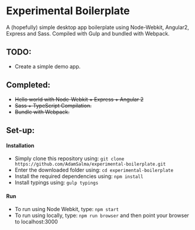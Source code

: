 # Experimental Boilerplate
A (hopefully) simple desktop app boilerplate using Node-Webkit, Angular2, Express and Sass. Compiled with Gulp and bundled with Webpack.

## TODO:
- Create a simple demo app.


## Completed:
- ~~Hello world with Node-Webkit + Express + Angular 2~~
- ~~Sass + TypeScript Compilation.~~
- ~~Bundle with Webpack.~~


## Set-up:
#### Installation
- Simply clone this repository using: `git clone https://github.com/AdamSalma/experimental-boilerplate.git`
- Enter the downloaded folder using: `cd experimental-boilerplate`
- Install the required dependencies using: `npm install`
- Install typings using: `gulp typings`

#### Run
- To run using Node Webkit, type: `npm start`
- To run using locally, type: `npm run browser` and then point your browser to localhost:3000

